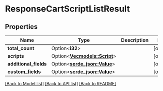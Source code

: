 # ResponseCartScriptListResult

## Properties

Name | Type | Description | Notes
------------ | ------------- | ------------- | -------------
**total_count** | Option<**i32**> |  | [optional]
**scripts** | Option<[**Vec<models::Script>**](Script.md)> |  | [optional]
**additional_fields** | Option<[**serde_json::Value**](.md)> |  | [optional]
**custom_fields** | Option<[**serde_json::Value**](.md)> |  | [optional]

[[Back to Model list]](../README.md#documentation-for-models) [[Back to API list]](../README.md#documentation-for-api-endpoints) [[Back to README]](../README.md)


